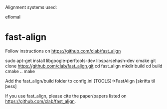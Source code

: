 Alignment systems used:

eflomal



fast-align
==========
Follow instructions on https://github.com/clab/fast_align

sudo apt-get install libgoogle-perftools-dev libsparsehash-dev cmake
git clone https://github.com/clab/fast_align.git
cd fast_align
mkdir build
cd build
cmake ..
make

Add the fast_align/build folder to config.ini [TOOLS]->FastAlign
[skrifta til þess]

If you use fast_align, please cite the paper/papers listed on https://github.com/clab/fast_align.